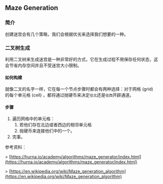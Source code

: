 ## Maze Generation 
### 简介

创建迷宫会有几个策略，我们会根据优劣来选择我们想要的一种。

### 二叉树生成

利用二叉树来生成迷宫是一种非常好的方式，它在生成过程不用保存任何状态，这会节省内存空间并且不受迷宫大小限制。

#### 如何构建

就像二叉的名字一样，它在每一个节点步骤时都会有两种选择：对于网格 (grid) 的每个单元格 (cell) ，都将通过抛硬币来决定`往北`还是`往西`开辟通道。

#### 步骤

1. 遍历网格中的单元格：
   1. 若他们存在北边或者西边的相邻单元格
   2. 抛硬币来连接他们中的一个。
2. 完事。

参考资料：

\> [https://hurna.io/academy/algorithms/maze_generator/index.html](https://hurna.io/academy/algorithms/maze_generator/index.html)

\> [https://en.wikipedia.org/wiki/Maze_generation_algorithm](https://en.wikipedia.org/wiki/Maze_generation_algorithm)
